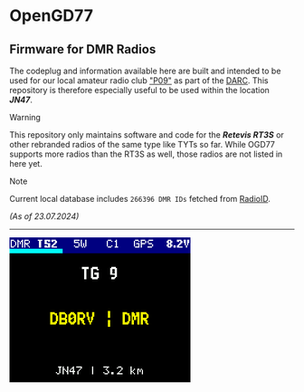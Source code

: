 # OpenGD77 
## Firmware for DMR Radios

The codeplug and information available here are built and intended to be used for our local amateur radio club ["P09"](https://www.darc.de/der-club/distrikte/p/ortsverbaende/09/) as part of the [DARC](https://www.darc.de/home). This repository is therefore especially useful to be used within the location ***JN47***.

> [!WARNING]
> This repository only maintains software and code for the ***Retevis RT3S*** or other rebranded radios of the same type like TYTs so far. While OGD77 supports more radios than the RT3S as well, those radios are not listed in here yet.




> [!NOTE]
> Current local database includes `266396 DMR IDs` fetched from [RadioID](https://radioid.net).
> 
> *(As of 23.07.2024)*

---


![SG#1](docs/SG-1.png)
